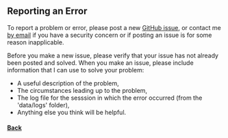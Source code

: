 ## Reporting an Error
To report a problem or error, please post a new [GitHub issue](https://github.com/SerrpentDagger/graphing-calculator-sd/issues),
or contact me [by email](mailto:serpentdagger.contact@gmail.com) if you have a security concern or if posting an issue is for some reason inapplicable.

Before you make a new issue, please verify that your issue has not already been posted and solved. When you make an issue, please include information that I can use to
solve your problem:
- A useful description of the problem,
- The circumstances leading up to the problem,
- The log file for the sesssion in which the error occurred (from the 'data/logs' folder),
- Anything else you think will be helpful.

#### [Back](problems.md)
